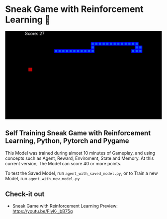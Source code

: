 # Sneak Game with Reinforcement Learning 🐍

![](./gameplay.gif)

## Self Training Sneak Game with Reinforcement Learning, Python, Pytorch and Pygame

This Model was trained during almost 10 minutes of Gameplay, and using concepts such as Agent, Reward, Enviroment, State and Memory. At this current version, The Model can score 40 or more points.

To test the Saved Model, run `agent_with_saved_model.py`, or to Train a new Model, run `agent_with_new_model.py`

## Check-it out
- Sneak Game with Reinforcement Learning Preview: https://youtu.be/FiyK-_bB75g


